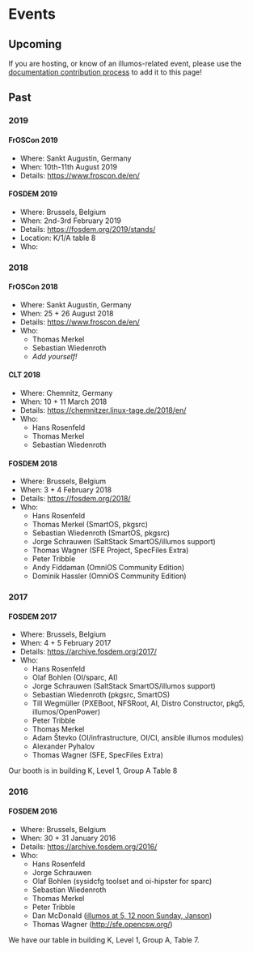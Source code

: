 # Events

## Upcoming

If you are hosting, or know of an illumos-related event, please use the
[documentation contribution process](../contributing/docs.md) to add it to this
page!

## Past

### 2019

#### FrOSCon 2019

- Where: Sankt Augustin, Germany
- When: 10th-11th August 2019
- Details: <https://www.froscon.de/en/>

#### FOSDEM 2019

- Where: Brussels, Belgium
- When: 2nd-3rd February 2019
- Details: <https://fosdem.org/2019/stands/>
- Location: K/1/A table 8
- Who:

### 2018

#### FrOSCon 2018

- Where: Sankt Augustin, Germany
- When: 25 + 26 August 2018
- Details: <https://www.froscon.de/en/>
- Who:
	- Thomas Merkel
	- Sebastian Wiedenroth
	- *Add yourself!*

#### CLT 2018

- Where: Chemnitz, Germany
- When: 10 + 11 March 2018
- Details: <https://chemnitzer.linux-tage.de/2018/en/>
- Who:
	- Hans Rosenfeld
	- Thomas Merkel
	- Sebastian Wiedenroth



#### FOSDEM 2018

- Where: Brussels, Belgium
- When: 3 + 4 February 2018
- Details: <https://fosdem.org/2018/>
- Who:
	- Hans Rosenfeld
	- Thomas Merkel (SmartOS, pkgsrc)
	- Sebastian Wiedenroth (SmartOS, pkgsrc)
	- Jorge Schrauwen (SaltStack SmartOS/illumos support)
	- Thomas Wagner (SFE Project, SpecFiles Extra)
	- Peter Tribble
	- Andy Fiddaman (OmniOS Community Edition)
	- Dominik Hassler (OmniOS Community Edition)

### 2017

#### FOSDEM 2017

- Where: Brussels, Belgium
- When: 4 + 5 February 2017
- Details: <https://archive.fosdem.org/2017/>
- Who:
	- Hans Rosenfeld
	- Olaf Bohlen (OI/sparc, AI)
	- Jorge Schrauwen (SaltStack SmartOS/illumos support)
	- Sebastian Wiedenroth (pkgsrc, SmartOS)
	- Till Wegmüller (PXEBoot, NFSRoot, AI, Distro Constructor, pkg5, illumos/OpenPower)
	- Peter Tribble
	- Thomas Merkel
	- Adam Števko (OI/infrastructure, OI/CI, ansible illumos modules)
	- Alexander Pyhalov
	- Thomas Wagner (SFE, SpecFiles Extra)

Our booth is in building K, Level 1, Group A Table 8

### 2016

#### FOSDEM 2016

- Where: Brussels, Belgium
- When: 30 + 31 January 2016
- Details: <https://archive.fosdem.org/2016/>
- Who:
	- Hans Rosenfeld
	- Jorge Schrauwen
	- Olaf Bohlen (sysidcfg toolset and oi-hipster for sparc)
	- Sebastian Wiedenroth
	- Thomas Merkel
	- Peter Tribble
	- Dan McDonald	([illumos at 5, 12 noon Sunday, Janson](https://archive.fosdem.org/2016/schedule/event/illumos_overview/))
	- Thomas Wagner (<http://sfe.opencsw.org/>)


We have our table in building K, Level 1, Group A, Table 7.
